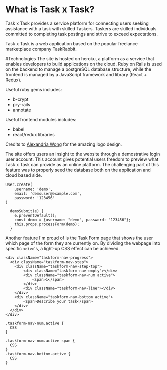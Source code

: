 # What is Task x Task?

Task x Task provides a service platform for connecting users seeking assistance with a task with skilled Taskers. Taskers are skilled individuals committed to completing task postings and strive to exceed expectations. 

Task x Task is a web application based on the popular freelance marketplace company TaskRabbit. 

#Technologies 
The site is hosted on heroku, a platform as a service that enables developers to build applications on the cloud. Ruby on Rails is used on the backend to manage a postgreSQL database structure, while the frontend is managed by a JavaScript framework and library (React + Redux). 

Useful ruby gems includes:

* b-crypt
* pry-rails
* annotate

Useful frontend modules includes:

* babel
* react/redux libraries

Credits to [Alexandria Wong](https://github.com/alexawhy) for the amazing logo design.

The site offers users an insight to the website through a demostrative login user account. This account gives potential users freedom to preview what Task x Task can provide as an online platform. The challenging part of this feature was to properly seed the database both on the application and cloud based side. 

```
User.create(
    username: 'demo', 
    email: 'demouser@example.com',  
    password: '123456'
)

  demoSubmit(e) {
    e.preventDefault();
    const demo = {username: "demo", password: "123456"};
    this.props.processForm(demo);
  }
```

Another feature I'm proud of is the Task Form page that shows the user which page of the form they are currently on. By dividing the webpage into specific `<div>`'s, a light-up CSS effect can be achieved.

```
<div className="taskform-nav-progress">
  <div className="taskform-nav-step">
    <div className="taskform-nav-step-top">
        <div className="taskform-nav-empty"></div>
        <div className="taskform-nav-num active">
            <span>1</span>
        </div>
        <div className="taskform-nav-line"></div>
    </div>
    <div className="taskform-nav-bottom active">
        <span>Describe your task</span>
    </div>
  </div>
</div>
                    
.taskform-nav-num.active {
  CSS
}

.taskform-nav-num.active span {
  CSS
}
.taskform-nav-bottom.active {
  CSS
}
```
